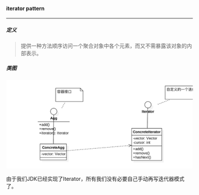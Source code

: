 #### iterator pattern

---

##### 定义
>提供一种方法顺序访问一个聚合对象中各个元素，而又不需暴露该对象的内部表示。 

##### 类图

![](etc/iterator.png)

由于我们JDK已经实现了Iterator，所有我们没有必要自己手动再写迭代器模式了。
